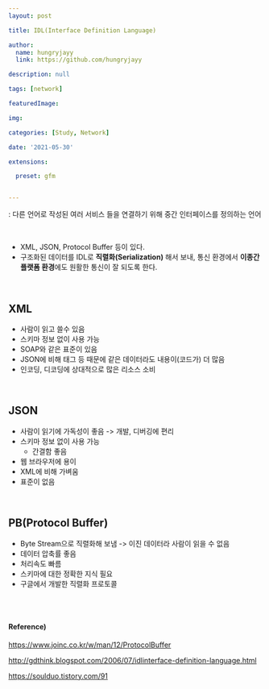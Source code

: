 ```yaml
---
layout: post

title: IDL(Interface Definition Language)

author: 
  name: hungryjayy
  link: https://github.com/hungryjayy

description: null

tags: [network]

featuredImage: 

img: 

categories: [Study, Network]

date: '2021-05-30'

extensions:

  preset: gfm


---
```


: 다른 언어로 작성된 여러 서비스 들을 연결하기 위해 중간 인터페이스를 정의하는 언어

<br>

* XML, JSON, Protocol Buffer 등이 있다.
* 구조화된 데이터를 IDL로 **직렬화(Serialization)** 해서 보내, 통신 환경에서 **이종간 플랫폼 환경**에도 원활한 통신이 잘 되도록 한다.

<br>

## XML

* 사람이 읽고 쓸수 있음
* 스키마 정보 없이 사용 가능
* SOAP와 같은 표준이 있음
* JSON에 비해 태그 등 때문에 같은 데이터라도 내용이(코드가) 더 많음
* 인코딩, 디코딩에 상대적으로 많은 리소스 소비

<br>

## JSON

* 사람이 읽기에 가독성이 좋음 -> 개발, 디버깅에 편리
* 스키마 정보 없이 사용 가능
  * 간결함 좋음
* 웹 브라우저에 용이
* XML에 비해 가벼움
* 표준이 없음

<br>

## PB(Protocol Buffer)

* Byte Stream으로 직렬화해 보냄 -> 이진 데이터라 사람이 읽을 수 없음
* 데이터 압축률 좋음
* 처리속도 빠름
* 스키마에 대한 정확한 지식 필요
* 구글에서 개발한 직렬화 프로토콜

<br><br>

#### Reference) 

https://www.joinc.co.kr/w/man/12/ProtocolBuffer

http://gdthink.blogspot.com/2006/07/idlinterface-definition-language.html

https://soulduo.tistory.com/91
